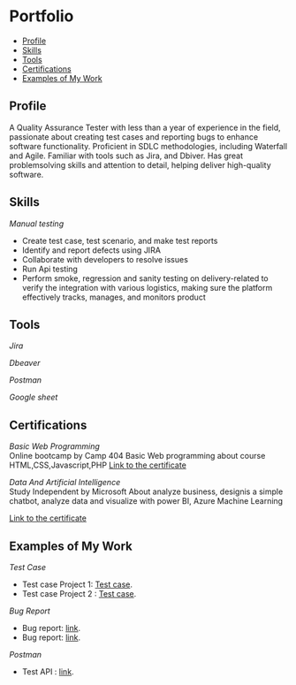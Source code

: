 # Portfolio 
- [Profile](#Profile)
- [Skills](#skills)
- [Tools](#tools)
- [Certifications](#certifications)
- [Examples of My Work](#examples-of-my-work)

## Profile

A Quality Assurance Tester with less than a year of experience in the field, passionate about creating test cases and reporting bugs to enhance software functionality. Proficient in SDLC methodologies, including Waterfall and Agile. Familiar with tools such as Jira, and Dbiver. Has great problemsolving skills and attention to detail, helping deliver high-quality software.

## Skills

_Manual testing_
  * Create test case, test scenario, and make test reports
  *  Identify and report defects using JIRA
  * Collaborate with developers to resolve issues
  * Run Api testing
  * Perform smoke, regression and sanity testing on delivery-related to verify the integration with various logistics, making sure the
platform effectively tracks, manages, and monitors product
 

## Tools

_Jira_
  
_Dbeaver_

_Postman_

_Google sheet_

## Certifications

_Basic Web Programming_   
Online bootcamp by Camp 404 
Basic Web programming  about course HTML,CSS,Javascript,PHP
[Link to the certificate](https://drive.google.com/file/d/1IcwtVyg5Q-C4wtDG5C-lRPussetpQkpo/view?usp=drive_link)

_Data And Artificial Intelligence_  
Study Independent by Microsoft 
About analyze business, designis a simple chatbot, analyze data and visualize with power BI, Azure Machine Learning

[Link to the certificate](https://drive.google.com/drive/search?q=sertif)


## Examples of My Work
_Test Case_  
  * Test case Project 1: [Test case](https://docs.google.com/spreadsheets/d/1h775P_sUxYuXN7FTW1P4AyrLuvyCLr5C/edit?usp=drivesdk&ouid=110715236908899036629&rtpof=true&sd=true).
  * Test case Project 2 : [Test case](https://docs.google.com/spreadsheets/d/1VD-Ii2PnIcWXUXMN0EheeRzwaf_8dGG8/edit?usp=drivesdk&ouid=110715236908899036629&rtpof=true&sd=true).


_Bug Report_
  * Bug report: [link](https://docs.google.com/spreadsheets/d/1W3MJnhU-qOQUKLabX9xJ0QHP2EecPpR7/edit?usp=drivesdk&ouid=110715236908899036629&rtpof=true&sd=true).
  * Bug report: [link](https://docs.google.com/spreadsheets/d/1LHkEpz_y_mOWjtR25kPNtLUNJWYQz7kZ/edit?usp=drivesdk&ouid=110715236908899036629&rtpof=true&sd=true).
    
_Postman_
  * Test API : [link](https://docs.google.com/document/d/14wPoL7CBpRluVwbjQ174nYgcls7KUWZf/edit?usp=drivesdk&ouid=110715236908899036629&rtpof=true&sd=true).
  

